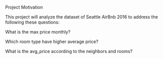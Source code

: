 Project Motivation


This project will analyze the dataset of Seattle AirBnb 2016 to address the following these questions:

What is the max price monthly? 

Which room type have higher average price?

What is the avg_price according to the neighbors and rooms?
